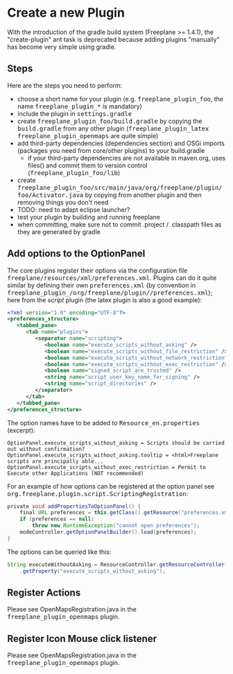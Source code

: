 <!-- toc -->

# Create a new Plugin

With the introduction of the gradle build system (Freeplane >= 1.4.1), the
"create-plugin" ant task is deprecated because adding plugins "manually"
has become very simple using gradle.

## Steps
Here are the steps you need to perform:

* choose a short name for your plugin (e.g. <tt>freeplane_plugin_foo</tt>, the name <tt>freeplane_plugin_*</tt> is mandatory)
* include the plugin in <tt>settings.gradle</tt>
* create <tt>freeplane_plugin_foo/build.gradle</tt> by copying the <tt>build.gradle</tt> from any other plugin (<tt>freeplane_plugin_latex</tt> <tt>freeplane_plugin_openmaps</tt> are quite simple)
* add third-party dependencies (dependencies section) and OSGi imports (packages you need from core/other plugins) to your build.gradle
    * if your third-party dependencies are not available in maven.org, uses files() and commit them to version control (<tt>freeplane_plugin_foo/lib</tt>)
* create <tt>freeplane_plugin_foo/src/main/java/org/freeplane/plugin/foo/Activator.java</tt> by copying from another plugin and then removing things you don't need
* TODO: need to adapt eclipse launcher?
* test your plugin by building and running freeplane
* when committing, make sure not to commit .project / .classpath files as they are generated by gradle

## Add options to the OptionPanel

The core plugins register their options via the configuration file
<tt>freeplane/resources/xml/preferences.xml</tt>. Plugins can do it quite
similar by defining their own <tt>preferences.xml</tt> (by convention in
<tt>freeplane_plugin_<plugin>/org/freeplane/plugin/<plugin>/preferences.xml</tt>);
here from the *script* plugin (the latex plugin is also a good example):
```xml
<?xml version="1.0" encoding="UTF-8"?>
<preferences_structure>
   <tabbed_pane>
      <tab name="plugins">
         <separator name="scripting">
            <boolean name="execute_scripts_without_asking" />
            <boolean name="execute_scripts_without_file_restriction" />
            <boolean name="execute_scripts_without_network_restriction" />
            <boolean name="execute_scripts_without_exec_restriction" />
            <boolean name="signed_script_are_trusted" />
            <string name="script_user_key_name_for_signing" />
            <string name="script_directories" />
         </separator>
      </tab>
   </tabbed_pane>
</preferences_structure>
```

The option names have to be added to <tt>Resource_en.properties</tt> (excerpt):
```
OptionPanel.execute_scripts_without_asking = Scripts should be carried out without confirmation?
OptionPanel.execute_scripts_without_asking.tooltip = <html>Freeplane scripts are principally able...
OptionPanel.execute_scripts_without_exec_restriction = Permit to Execute other Applications (NOT recommended)
```

For an example of how options can be registered at the option panel
see <tt>org.freeplane.plugin.script.ScriptingRegistration</tt>:
```groovy
private void addPropertiesToOptionPanel() {
    final URL preferences = this.getClass().getResource("preferences.xml");
    if (preferences == null)
        throw new RuntimeException("cannot open preferences");
    modeController.getOptionPanelBuilder().load(preferences);
}
```

The options can be queried like this:
```groovy
String executeWithoutAsking = ResourceController.getResourceController()
    .getProperty("execute_scripts_without_asking");
```

## Register Actions
Please see OpenMapsRegistration.java in the <tt>freeplane_plugin_openmaps</tt> plugin.

## Register Icon Mouse click listener
Please see OpenMapsRegistration.java in the <tt>freeplane_plugin_openmaps</tt> plugin.

<!-- ({Category:Coding}) -->

